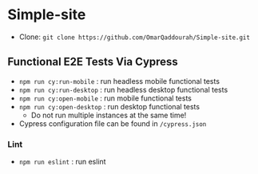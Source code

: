 # Simple-site

* Clone: `git clone https://github.com/OmarQaddourah/Simple-site.git`

## Functional E2E Tests Via Cypress

* `npm run cy:run-mobile` : run headless mobile functional tests
* `npm run cy:run-desktop` : run headless desktop functional tests
* `npm run cy:open-mobile` : run mobile functional tests
* `npm run cy:open-desktop` : run desktop functional tests
    * Do not run multiple instances at the same time!
* Cypress configuration file can be found in `/cypress.json`

### Lint

* `npm run eslint` : run eslint
